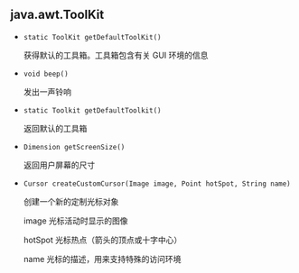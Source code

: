 ## java.awt.ToolKit

* `static ToolKit getDefaultToolKit()`

    获得默认的工具箱。工具箱包含有关 GUI 环境的信息
    
* `void beep()`

    发出一声铃响
    
* `static Toolkit getDefaultToolkit()`

    返回默认的工具箱
    
* `Dimension getScreenSize()`

    返回用户屏幕的尺寸

* `Cursor createCustomCursor(Image image, Point hotSpot, String name)`

    创建一个新的定制光标对象
    
    image 光标活动时显示的图像
    
    hotSpot     光标热点（箭头的顶点或十字中心）
    
    name    光标的描述，用来支持特殊的访问环境